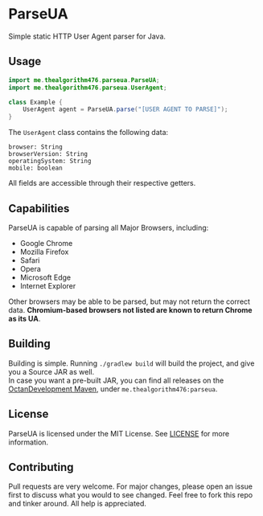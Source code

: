 # ParseUA
Simple static HTTP User Agent parser for Java.

## Usage
```java
import me.thealgorithm476.parseua.ParseUA;
import me.thealgorithm476.parseua.UserAgent;

class Example {
    UserAgent agent = ParseUA.parse("[USER AGENT TO PARSE]");
}
```

The `UserAgent` class contains the following data:
```
browser: String
browserVersion: String
operatingSystem: String
mobile: boolean
```
All fields are accessible through their respective getters.

## Capabilities
ParseUA is capable of parsing all Major Browsers, including:
- Google Chrome
- Mozilla Firefox
- Safari
- Opera
- Microsoft Edge
- Internet Explorer

Other browsers may be able to be parsed, but may not return the correct data. **Chromium-based browsers not listed are known to return Chrome as its UA**.

## Building
Building is simple. Running `./gradlew build` will build the project, and give you a Source JAR as well.  
In case you want a pre-built JAR, you can find all releases on the [OctanDevelopment Maven](https://maven.octandevelopment.com/#/releases), under `me.thealgorithm476:parseua`.

## License
ParseUA is licensed under the MIT License. See [LICENSE](LICENSE) for more information.

## Contributing
Pull requests are very welcome. For major changes, please open an issue first to discuss what you would to see changed. Feel free to fork this repo and tinker around. All help is appreciated.